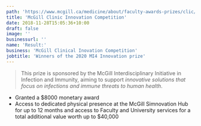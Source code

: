 ```yaml
---
path: 'https://www.mcgill.ca/medicine/about/faculty-awards-prizes/clic/2019-2020-winners-finalists?fbclid=IwAR03lH411qhLHxVJfZrZtLm01s-WCPeBlWMIx9C8bMbLg2wO4twBIYBbFKY'
title: 'McGill Clinic Innovation Competition'
date: 2018-11-28T15:05:36+10:00
draft: false
image: ''
businessurl: ''
name: 'Result:'
business: 'McGill Clinical Inovation Competition'
jobtitle: 'Winners of the 2020 MI4 Innovation prize'
---
```


> This prize is sponsored by the McGill Interdisciplinary Initiative in Infection and Immunity, aiming to support _innovative solutions that focus on infections and immune threats to human health_.

* Granted a $8000 monetary award
* Access to dedicated physical presence at the McGill Simnovation Hub for up to 12 months and access to Faculty and University services for a total additional value worth up to $40,000